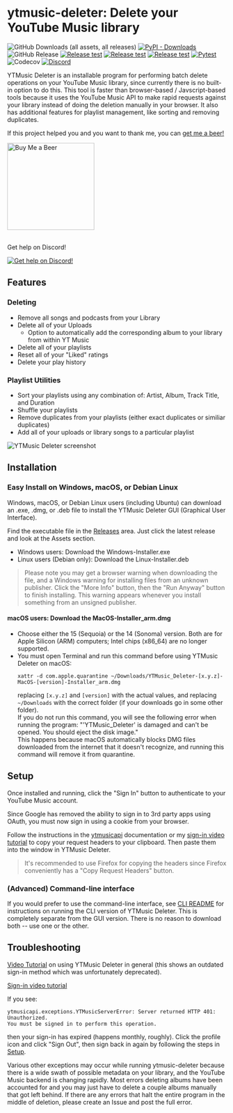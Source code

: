 # ytmusic-deleter: Delete your YouTube Music library
![GitHub Downloads (all assets, all releases)](https://img.shields.io/github/downloads/apastel/ytmusic-deleter/total?label=.exe%20Downloads)
[![PyPI - Downloads](https://img.shields.io/pypi/dm/ytmusic-deleter?logo=pypi&logoColor=yellow&label=PyPI%20Downloads)](https://pypi.org/project/ytmusic-deleter/)
![GitHub Release](https://img.shields.io/github/v/release/apastel/ytmusic-deleter)
[![Release test](https://github.com/apastel/ytmusic-deleter/actions/workflows/build-exe.yml/badge.svg)](https://github.com/apastel/ytmusic-deleter/actions/workflows/build-exe.yml)
[![Release test](https://github.com/apastel/ytmusic-deleter/actions/workflows/build-dmg.yml/badge.svg)](https://github.com/apastel/ytmusic-deleter/actions/workflows/build-dmg.yml)
[![Release test](https://github.com/apastel/ytmusic-deleter/actions/workflows/build-deb.yml/badge.svg)](https://github.com/apastel/ytmusic-deleter/actions/workflows/build-deb.yml)
[![Pytest](https://github.com/apastel/ytmusic-deleter/actions/workflows/pytest.yml/badge.svg)](https://github.com/apastel/ytmusic-deleter/actions/workflows/pytest.yml)
![Codecov](https://img.shields.io/codecov/c/github/apastel/ytmusic-deleter?color=green)
[![Discord](https://img.shields.io/discord/1156973782741827686?logo=discord)](https://discord.gg/M9t5H8njrM)

YTMusic Deleter is an installable program for performing batch delete operations on your YouTube Music library, since
currently there is no built-in option to do this. This tool is faster than browser-based / Javscript-based tools because
it uses the YouTube Music API to make rapid requests against your library instead of doing the deletion manually in your browser.
It also has additional features for playlist management, like sorting and removing duplicates.

If this project helped you and you want to thank me, you can <a href="https://www.buymeacoffee.com/jewbix.cube">get me a beer!</a>

<a href="https://www.buymeacoffee.com/jewbix.cube" target="_blank">
  <img src="https://cdn.buymeacoffee.com/buttons/v2/default-yellow.png" alt="Buy Me a Beer" width="200">
</a>
<br><br>

Get help on Discord!

<a href="https://discord.gg/M9t5H8njrM" target="_blank">
  <img src="https://invidget.switchblade.xyz/M9t5H8njrM" alt="Get help on Discord!">
</a>


Features
--------
### Deleting
* Remove all songs and podcasts from your Library
* Delete all of your Uploads
  * Option to automatically add the corresponding album to your library from within YT Music
* Delete all of your playlists
* Reset all of your "Liked" ratings
* Delete your play history
### Playlist Utilities
* Sort your playlists using any combination of: Artist, Album, Track Title, and Duration
* Shuffle your playlists
* Remove duplicates from your playlists (either exact duplicates or similiar duplicates)
* Add all of your uploads or library songs to a particular playlist

![YTMusic Deleter screenshot](https://i.imgur.com/TVpB6xY.gif)  

## Installation
### Easy Install on Windows, macOS, or Debian Linux
Windows, macOS, or Debian Linux users (including Ubuntu) can download an .exe, .dmg, or .deb file to install the YTMusic Deleter GUI (Graphical User Interface).

Find the executable file in the [Releases](https://github.com/apastel/ytmusic-deleter/releases) area. Just click the latest release and look at the Assets section.  
* Windows users: Download the Windows-Installer.exe
* Linux users (Debian only): Download the Linux-Installer.deb
> Please note you may get a browser warning when downloading the file, and a Windows warning for installing files from an unknown publisher. Click the "More Info" button, then the "Run Anyway" button to finish installing. This warning appears whenever you install something from an unsigned publisher.
#### macOS users: Download the MacOS-Installer_arm.dmg
  * Choose either the 15 (Sequoia) or the 14 (Sonoma) version. Both are for Apple Silicon (ARM) computers; Intel chips (x86_64) are no longer supported.
  * You must open Terminal and run this command before using YTMusic Deleter on macOS:
    ```
    xattr -d com.apple.quarantine ~/Downloads/YTMusic_Deleter-[x.y.z]-MacOS-[version]-Installer_arm.dmg
    ```
    replacing `[x.y.z]` and `[version]` with the actual values, and replacing `~/Downloads` with the correct folder (if your downloads go in some other folder).  
    If you do not run this command, you will see the following error when running the program: "'YTMusic_Deleter' is damaged and can't be opened. You should eject the disk image."  
    This happens because macOS automatically blocks DMG files downloaded from the internet that it doesn't recognize, and running this command will remove it from quarantine.

## Setup
Once installed and running, click the "Sign In" button to authenticate to your YouTube Music account.

Since Google has removed the ability to sign in to 3rd party apps using OAuth, you must now sign in using a cookie from your browser.

Follow the instructions in the [ytmusicapi](https://ytmusicapi.readthedocs.io/en/stable/setup/browser.html#copy-authentication-headers) documentation or my [sign-in video tutorial](https://youtu.be/FZ7gaMTUYN4)
to copy your request headers to your clipboard. Then paste them into the window in YTMusic Deleter.
> It's recommended to use Firefox for copying the headers since Firefox conveniently has a "Copy Request Headers" button.

### (Advanced) Command-line interface
If you would prefer to use the command-line interface, see [CLI README](ytmusic_deleter/README.md) for instructions on running the CLI version of YTMusic Deleter. This is completely separate from the GUI version. There is no reason to download both -- use one or the other.

## Troubleshooting
[Video Tutorial](https://youtu.be/oV-yLi1AW1c) on using YTMusic Deleter in general (this shows an outdated sign-in method which was unfortunately deprecated).

[Sign-in video tutorial](https://youtu.be/FZ7gaMTUYN4)

If you see:
```
ytmusicapi.exceptions.YTMusicServerError: Server returned HTTP 401: Unauthorized.
You must be signed in to perform this operation.
```
then your sign-in has expired (happens monthly, roughly). Click the profile icon and click "Sign Out", then sign back in
again by following the steps in [Setup](./README.md#setup).

Various other exceptions may occur while running ytmusic-deleter because there is a wide swath of possible metadata on your library, and the YouTube Music backend is changing rapidly. Most errors deleting albums have been accounted for and you may just have to delete a couple albums manually that got left behind. If there are any errors that halt the entire program in the middle of deletion, please create an Issue and post the full error.
